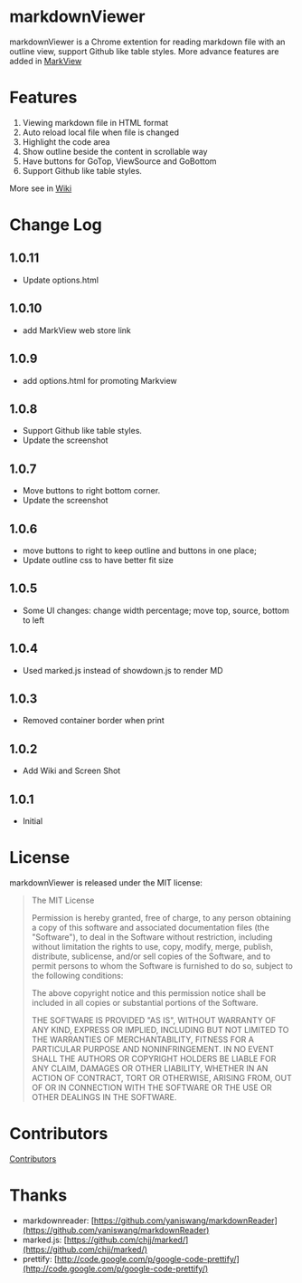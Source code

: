 # markdownViewer

markdownViewer is a Chrome extention for reading markdown file with
an outline view, support Github like table styles. More advance features
are added in [MarkView](https://chrome.google.com/webstore/detail/markview/iaddkimmopgchbbnmfmdcophmlnghkim)

# Features

1. Viewing markdown file in HTML format
2. Auto reload local file when file is changed
3. Highlight the code area
4. Show outline beside the content in scrollable way
5. Have buttons for GoTop, ViewSource and GoBottom
6. Support Github like table styles.

More see in [Wiki](https://github.com/swcool/markdownViewer/wiki)

# Change Log

## 1.0.11
  - Update options.html

## 1.0.10
  - add MarkView web store link
  
## 1.0.9
   - add options.html for promoting Markview

## 1.0.8
  - Support Github like table styles.
  - Update the screenshot

## 1.0.7
  - Move buttons to right bottom corner. 
  - Update the screenshot

## 1.0.6
  - move buttons to right to keep outline and buttons in one place;
  - Update outline css to have better fit size  

## 1.0.5 
  - Some UI changes: change width percentage; move top, source, bottom to left

## 1.0.4 
  - Used marked.js instead of showdown.js to render MD  

## 1.0.3 
  - Removed container border when print  

## 1.0.2 
  - Add Wiki and Screen Shot

## 1.0.1 
  - Initial  

# License

markdownViewer is released under the MIT license:

> The MIT License
>
>
> Permission is hereby granted, free of charge, to any person obtaining a copy
> of this software and associated documentation files (the "Software"), to deal
> in the Software without restriction, including without limitation the rights
> to use, copy, modify, merge, publish, distribute, sublicense, and/or sell
> copies of the Software, and to permit persons to whom the Software is
> furnished to do so, subject to the following conditions:
>
> The above copyright notice and this permission notice shall be included in
> all copies or substantial portions of the Software.
>
> THE SOFTWARE IS PROVIDED "AS IS", WITHOUT WARRANTY OF ANY KIND, EXPRESS OR
> IMPLIED, INCLUDING BUT NOT LIMITED TO THE WARRANTIES OF MERCHANTABILITY,
> FITNESS FOR A PARTICULAR PURPOSE AND NONINFRINGEMENT. IN NO EVENT SHALL THE
> AUTHORS OR COPYRIGHT HOLDERS BE LIABLE FOR ANY CLAIM, DAMAGES OR OTHER
> LIABILITY, WHETHER IN AN ACTION OF CONTRACT, TORT OR OTHERWISE, ARISING FROM,
> OUT OF OR IN CONNECTION WITH THE SOFTWARE OR THE USE OR OTHER DEALINGS IN
> THE SOFTWARE.

# Contributors

[Contributors](https://github.com/swcool/markdownViewer/contributors)

# Thanks

* markdownreader: [https://github.com/yaniswang/markdownReader](https://github.com/yaniswang/markdownReader)
* marked.js: [https://github.com/chjj/marked/](https://github.com/chjj/marked/)
* prettify: [http://code.google.com/p/google-code-prettify/](http://code.google.com/p/google-code-prettify/)
